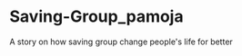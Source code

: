 Saving-Group_pamoja
===================

A story on how saving group change people's life for better
